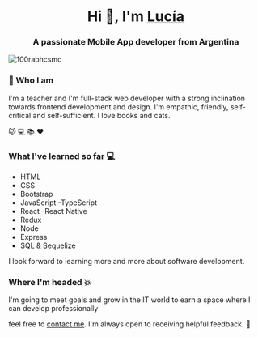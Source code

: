 <h1 align="center">Hi 👋, I'm <a href="" target="blank">
Lucía</a></h1>

<h3 align="center">A passionate Mobile App developer from Argentina </h3>
<p align="left"> <img src=["https://komarev.com/ghpvc/?username=100rabhcsmc&label=Profile%20views&color=0e75b6&style=flat" alt="100rabhcsmc"](https://komarev.com/ghpvc/?username=Lucostamagna) /> </p>


### :information_desk_person: Who I am

I'm a teacher and I'm full-stack web developer with a strong inclination towards frontend development and design. 
I'm empathic, friendly, self-critical and self-sufficient. I love books and cats.

:cat: :computer: :books: :hearts:      

### What I've learned so far :computer:

- HTML
- CSS
- Bootstrap
- JavaScript
-TypeScript
- React  -React Native
- Redux
- Node 
- Express
- SQL & Sequelize

I look forward to learning more and more about software development.


### Where I'm headed :collision:

I'm going to meet goals and grow in the IT world to earn a space where I can develop professionally


feel free to [contact me](https://www.linkedin.com/in/luciacostamagna). I'm always open to receiving helpful feedback. :wave:
